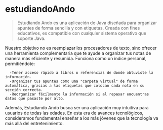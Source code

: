 # estudiandoAndo
>Estudiando Ando es una aplicación de Java diseñada para organizar apuntes de forma sencilla y con etiquetas. Creada con fines educativos, es compatible con cualquier sistema operativo que soporte Java.

  Nuestro objetivo no es reemplazar los procesadores de texto, sino ofrecer una herramienta complementaria que te ayude a organizar tus notas de manera más eficiente y resumida. Funciona como un índice personal, permitiéndote:

      -Tener acceso rápido a libros o referencias de donde obtuviste la información.
      -Organizar tus apuntes como una "carpeta virtual" de forma automática, gracias a las etiquetas que colocan cada nota en su sección correcta.
      -Reorganizar fácilmente la información si al repasar encuentras datos que pasaste por alto.

  Además, Estudiando Ando busca ser una aplicación muy intuitiva para usuarios de todas las edades. En esta era de avances tecnológicos, consideramos fundamental enseñar a los más jóvenes que la tecnología va más allá del entretenimiento.
